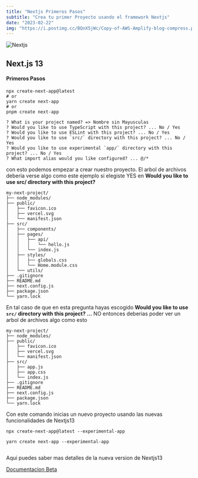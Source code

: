 ```yaml
---
title: "Nextjs Primeros Pasos"
subtitle: "Crea tu primer Proyecto usando el framework Nextjs"
date: "2023-02-22"
img: "https://i.postimg.cc/BQnX5jWc/Copy-of-AWS-Amplify-blog-compress.png"
---
```



![Nextjs](https://i.postimg.cc/wx5whRxc/twitter-card.png)

## Next.js 13




#### Primeros Pasos




```
npx create-next-app@latest
# or
yarn create next-app
# or
pnpm create next-app
```

```
? What is your project named? => Nombre sin Mayusculas
? Would you like to use TypeScript with this project? ... No / Yes 
? Would you like to use ESLint with this project? ... No / Yes
? Would you like to use `src/` directory with this project? ... No / Yes
? Would you like to use experimental `app/` directory with this project? ... No / Yes
? What import alias would you like configured? ... @/*
```

con esto podemos empezar a crear nuestro proyecto. El arbol de archivos deberia verse algo como este ejemplo si elegiste YES en **Would you like to use src/ directory with this project?**

```
my-next-project/
├── node_modules/
├── public/
│   ├── favicon.ico
│   ├── vercel.svg
│   └── manifest.json
├── src/
│   ├── components/
│   ├── pages/
│   │   ├── api/
│   │   │   └── hello.js
│   │   └── index.js
│   ├── styles/
│   │   ├── globals.css
│   │   └── Home.module.css
│   └── utils/
├── .gitignore
├── README.md
├── next.config.js
├── package.json
└── yarn.lock
```

En tal caso de que en esta pregunta hayas escogido **Would you like to use `src/` directory with this project? ...** NO 
entonces deberias poder ver un arbol de archivos algo como esto

```
my-next-project/
├── node_modules/
├── public/
│   ├── favicon.ico
│   ├── vercel.svg
│   └── manifest.json
├── src/
│   ├── app.js
│   ├── app.css
│   └── index.js
├── .gitignore
├── README.md
├── next.config.js
├── package.json
└── yarn.lock
```

Con este comando inicias un nuevo proyecto usando las nuevas funcionalidades de Nextjs13

```
npx create-next-app@latest --experimental-app 

yarn create next-app --experimental-app
  
```

Aqui puedes saber mas detalles de la nueva version de Nextjs13 

[Documentacion Beta](https://beta.nextjs.org/docs)
